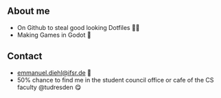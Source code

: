 ## About me
- On Github to steal good looking Dotfiles 🕵🏽
- Making Games in Godot 👾

## Contact
- emmanuel.diehl@ifsr.de 💌
- 50% chance to find me in the student council office or cafe of the CS faculty @tudresden 😋
